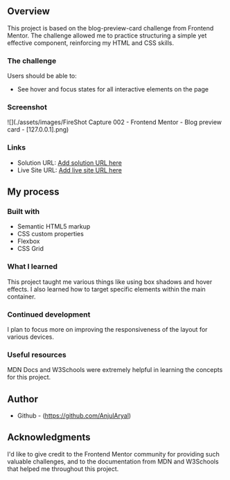 
## Overview
This project is based on the blog-preview-card challenge from Frontend Mentor. The challenge allowed me to practice structuring a simple yet effective component, reinforcing my HTML and CSS skills.

### The challenge

Users should be able to:

- See hover and focus states for all interactive elements on the page

### Screenshot

![](./assets/images/FireShot Capture 002 - Frontend Mentor - Blog preview card - [127.0.0.1].png)
### Links

- Solution URL: [Add solution URL here](https://your-solution-url.com)
- Live Site URL: [Add live site URL here](https://your-live-site-url.com)

## My process

### Built with

- Semantic HTML5 markup
- CSS custom properties
- Flexbox
- CSS Grid
### What I learned
This project taught me various things like using box shadows and hover effects. I also learned how to target specific elements within the main container.
### Continued development
I plan to focus more on improving the responsiveness of the layout for various devices.


### Useful resources
MDN Docs and W3Schools were extremely helpful in learning the concepts for this project.


## Author
- Github - (https://github.com/AnjulAryal)



## Acknowledgments

I'd like to give credit to the Frontend Mentor community for providing such valuable challenges, and to the documentation from MDN and W3Schools that helped me throughout this project.


